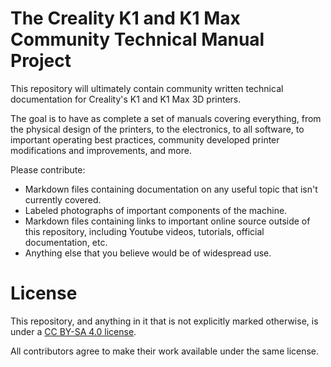 # The Creality K1 and K1 Max Community Technical Manual Project

This repository will ultimately contain community written
technical documentation for Creality's K1 and K1 Max 3D
printers.

The goal is to have as complete a set of manuals covering everything,
from the physical design of the printers, to the electronics, to all
software, to important operating best practices, community developed
printer modifications and improvements, and more.

Please contribute:

* Markdown files containing documentation on any useful topic that
  isn't currently covered.
* Labeled photographs of important components of the machine.
* Markdown files containing links to important online source outside
  of this repository, including Youtube videos, tutorials, official
  documentation, etc.
* Anything else that you believe would be of widespread use. 

# License

This repository, and anything in it that is not explicitly marked
otherwise, is under a [CC BY-SA 4.0
license](http://creativecommons.org/licenses/by-sa/4.0/).

All contributors agree to make their work available under the same
license.
